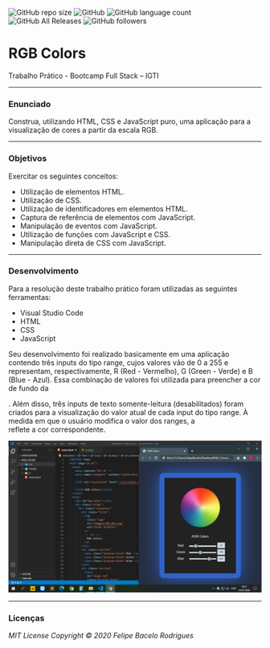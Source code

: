![GitHub repo size](https://img.shields.io/github/repo-size/felipebacelo/RGB_Colors?style=for-the-badge)
![GitHub](https://img.shields.io/github/license/felipebacelo/RGB_Colors?style=for-the-badge)
![GitHub language count](https://img.shields.io/github/languages/count/felipebacelo/RGB_Colors?style=for-the-badge)
![GitHub All Releases](https://img.shields.io/github/downloads/felipebacelo/RGB_Colors/total?style=for-the-badge)
![GitHub followers](https://img.shields.io/github/followers/felipebacelo?style=for-the-badge)

# RGB Colors

Trabalho Prático - Bootcamp Full Stack – IGTI
***
### Enunciado

Construa, utilizando HTML, CSS e JavaScript puro, uma aplicação para a visualização de cores a partir da escala RGB.
***
### Objetivos

Exercitar os seguintes conceitos:

* Utilização de elementos HTML.
* Utilização de CSS.
* Utilização de identificadores em elementos HTML.
* Captura de referência de elementos com JavaScript.
* Manipulação de eventos com JavaScript.
* Utilização de funções com JavaScript e CSS.
* Manipulação direta de CSS com JavaScript.
***
### Desenvolvimento

Para a resolução deste trabalho prático foram utilizadas as seguintes ferramentas:

* Visual Studio Code
* HTML
* CSS
* JavaScript

Seu desenvolvimento foi realizado basicamente em uma aplicação contendo três inputs do tipo range, cujos valores vão de 0 a 255 e representam,
respectivamente, R (Red - Vermelho), G (Green - Verde) e B (Blue - Azul).
Essa combinação de valores foi utilizada para preencher a cor de fundo da <div>.
Além disso, três inputs de texto somente-leitura (desabilitados) foram criados para a visualização do valor atual de cada input do tipo range.
À medida em que o usuário modifica o valor dos ranges, a <div> reflete a cor correspondente.

![PRINT_RGB](https://github.com/felipebacelo/RGB_Colors/blob/master/images/IMG_002.png)

***
### Licenças

_MIT License_
_Copyright   ©   2020 Felipe Bacelo Rodrigues_
